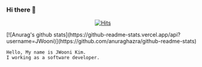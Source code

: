 ### Hi there 👋
  <div align=center>
	
  [![Hits](https://hits.seeyoufarm.com/api/count/incr/badge.svg?url=https%3A%2F%2Fgithub.com%2FJWooni)](https://hits.seeyoufarm.com) 
	
  </div>
[![Anurag's github stats](https://github-readme-stats.vercel.app/api?username=JWooni)](https://github.com/anuraghazra/github-readme-stats)

<!--
**JoungSik/JoungSik** is a ✨ _special_ ✨ repository because its `README.md` (this file) appears on your GitHub profile.
Here are some ideas to get you started:
- 🔭 I’m currently working on ...
- 🌱 I’m currently learning ...
- 👯 I’m looking to collaborate on ...
- 🤔 I’m looking for help with ...
- 💬 Ask me about ...
- 📫 How to reach me: ...
- 😄 Pronouns: ...
- ⚡ Fun fact: ...
-->
```
Hello, My name is JWooni Kim.
I working as a software developer.
```
